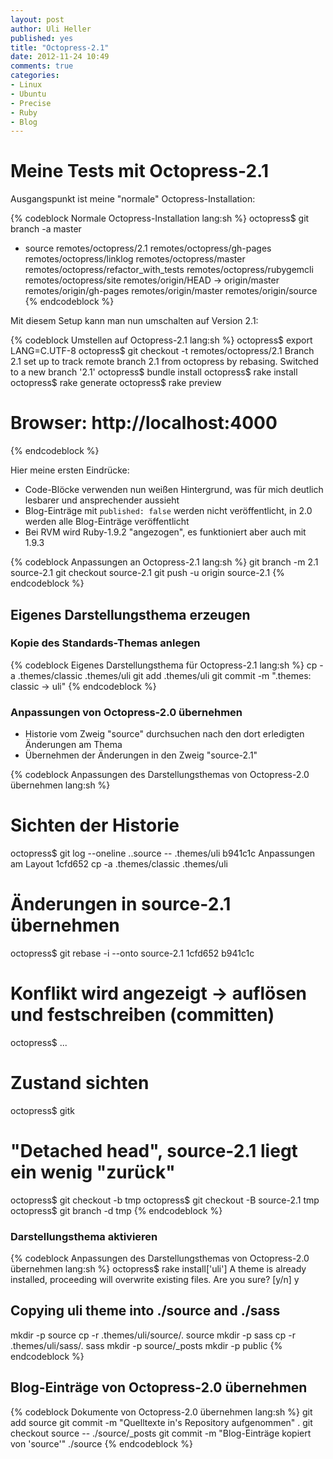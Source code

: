 ```yaml
---
layout: post
author: Uli Heller
published: yes
title: "Octopress-2.1"
date: 2012-11-24 10:49
comments: true
categories: 
- Linux
- Ubuntu
- Precise
- Ruby
- Blog
---
```


Meine Tests mit Octopress-2.1
=============================

Ausgangspunkt ist meine "normale" Octopress-Installation:

{% codeblock Normale Octopress-Installation lang:sh %}
octopress$ git branch -a
  master
* source
  remotes/octopress/2.1
  remotes/octopress/gh-pages
  remotes/octopress/linklog
  remotes/octopress/master
  remotes/octopress/refactor_with_tests
  remotes/octopress/rubygemcli
  remotes/octopress/site
  remotes/origin/HEAD -> origin/master
  remotes/origin/gh-pages
  remotes/origin/master
  remotes/origin/source
{% endcodeblock %}

Mit diesem Setup kann man nun umschalten auf Version 2.1:

{% codeblock Umstellen auf Octopress-2.1 lang:sh %}
octopress$ export LANG=C.UTF-8
octopress$ git checkout -t remotes/octopress/2.1
Branch 2.1 set up to track remote branch 2.1 from octopress by rebasing.
Switched to a new branch '2.1'
octopress$ bundle install
octopress$ rake install
octopress$ rake generate
octopress$ rake preview
# Browser: http://localhost:4000
{% endcodeblock %}

Hier meine ersten Eindrücke:

* Code-Blöcke verwenden nun weißen Hintergrund, was für mich deutlich lesbarer und ansprechender aussieht
* Blog-Einträge mit `published: false` werden nicht veröffentlicht, in 2.0 werden alle Blog-Einträge veröffentlicht
* Bei RVM wird Ruby-1.9.2 "angezogen", es funktioniert aber auch mit 1.9.3

{% codeblock Anpassungen an Octopress-2.1 lang:sh %}
git branch -m 2.1 source-2.1
git checkout source-2.1
git push -u origin source-2.1
{% endcodeblock %}

Eigenes Darstellungsthema erzeugen
----------------------------------

### Kopie des Standards-Themas anlegen

{% codeblock Eigenes Darstellungsthema für Octopress-2.1 lang:sh %}
cp -a .themes/classic .themes/uli
git add .themes/uli
git commit -m ".themes: classic -> uli"
{% endcodeblock %}

### Anpassungen von Octopress-2.0 übernehmen

* Historie vom Zweig "source" durchsuchen nach den dort erledigten Änderungen am Thema
* Übernehmen der Änderungen in den Zweig "source-2.1"

{% codeblock Anpassungen des Darstellungsthemas von Octopress-2.0 übernehmen lang:sh %}
# Sichten der Historie
octopress$ git log --oneline ..source -- .themes/uli
b941c1c Anpassungen am Layout
1cfd652 cp -a .themes/classic .themes/uli
# Änderungen in source-2.1 übernehmen
octopress$ git rebase -i --onto source-2.1 1cfd652 b941c1c
# Konflikt wird angezeigt -> auflösen und festschreiben (committen)
octopress$ ...
# Zustand sichten
octopress$ gitk
# "Detached head", source-2.1 liegt ein wenig "zurück"
octopress$ git checkout -b tmp
octopress$ git checkout -B source-2.1 tmp
octopress$ git branch -d tmp
{% endcodeblock %}

### Darstellungsthema aktivieren

{% codeblock Anpassungen des Darstellungsthemas von Octopress-2.0 übernehmen lang:sh %}
octopress$ rake install['uli']
A theme is already installed, proceeding will overwrite existing files. Are you sure? [y/n] y
## Copying uli theme into ./source and ./sass
mkdir -p source
cp -r .themes/uli/source/. source
mkdir -p sass
cp -r .themes/uli/sass/. sass
mkdir -p source/_posts
mkdir -p public
{% endcodeblock %}

Blog-Einträge von Octopress-2.0 übernehmen
------------------------------------------

{% codeblock Dokumente von Octopress-2.0 übernehmen lang:sh %}
git add source
git commit -m "Quelltexte in's Repository aufgenommen" .
git checkout source -- ./source/_posts
git commit -m "Blog-Einträge kopiert von 'source'" ./source
{% endcodeblock %}
